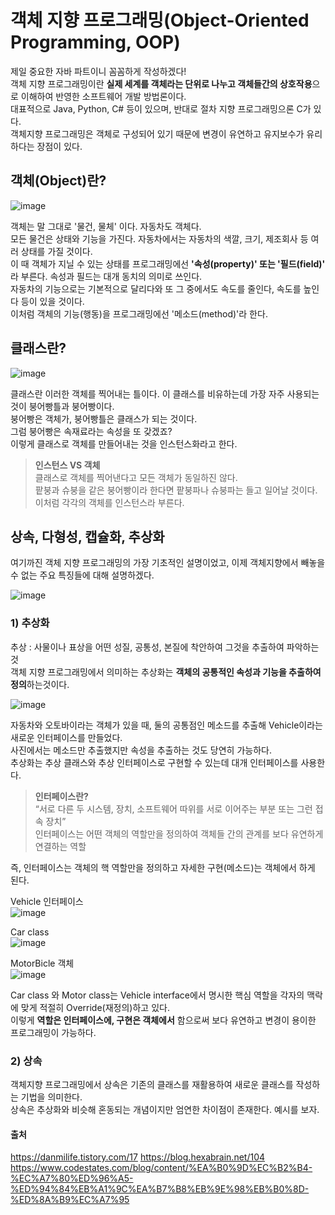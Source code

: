# 객체 지향 프로그래밍(Object-Oriented Programming, OOP)

제일 중요한 자바 파트이니 꼼꼼하게 작성하겠다! <br>
객체 지향 프로그래밍이란 **실제 세계를 객체라는 단위로 나누고 객체들간의 상호작용**으로 이해하여 반영한 소프트웨어 개발 방법론이다. <br>
대표적으로 Java, Python, C# 등이 있으며, 반대로 절차 지향 프로그래밍으론 C가 있다. <br>
객체지향 프로그래밍은 객체로 구성되어 있기 때문에 변경이 유연하고 유지보수가 유리하다는 장점이 있다. <br>


## 객체(Object)란? 

![image](https://github.com/dlrkdus/CS_STUDY/assets/99721126/3696ca38-ce7d-4761-a931-6bdb0c95e154)

객체는 말 그대로 '물건, 물체' 이다. 자동차도 객체다. <br>
모든 물건은 상태와 기능을 가진다. 자동차에서는 자동차의 색깔, 크기, 제조회사 등 여러 상태를 가질 것이다. <br>
이 때 객체가 지닐 수 있는 상태를 프로그래밍에선 **'속성(property)' 또는 '필드(field)'** 라 부른다. 속성과 필드는 대개 동치의 의미로 쓰인다. <br>
자동차의 기능으로는 기본적으로 달리다와 또 그 중에서도 속도를 줄인다, 속도를 높인다 등이 있을 것이다. <br>
이처럼 객체의 기능(행동)을 프로그래밍에선 '메소드(method)'라 한다. <br>


## 클래스란? 

![image](https://github.com/dlrkdus/CS_STUDY/assets/99721126/fbaefa0f-abb3-49b4-8708-f0efe5d4fcd0)

클래스란 이러한 객체를 찍어내는 틀이다. 이 클래스를 비유하는데 가장 자주 사용되는 것이 붕어빵틀과 붕어빵이다. <br>
붕어빵은 객체가, 붕어빵틀은 클래스가 되는 것이다. <br> 그럼 붕어빵은 속재료라는 속성을 또 갖겠죠? <br>
이렇게 클래스로 객체를 만들어내는 것을 인스턴스화라고 한다. <br>

> **인스턴스 VS 객체** <br>
> 클래스로 객체를 찍어낸다고 모든 객체가 동일하진 않다. <br>
> 팥붕과 슈붕을 같은 붕어빵이라 한다면 팥붕파나 슈붕파는 들고 일어날 것이다. <br>
> 이처럼 각각의 객체를 인스턴스라 부른다. <br>

## 상속, 다형성, 캡슐화, 추상화 

여기까진 객체 지향 프로그래밍의 가장 기초적인 설명이었고, 이제 객체지향에서 빼놓을 수 없는 주요 특징들에 대해 설명하겠다. <br>

![image](https://github.com/dlrkdus/CS_STUDY/assets/99721126/ab3a19fc-5bab-489f-9ace-3b2f1f6c63b0)

### 1) 추상화 

추상 : 사물이나 표상을 어떤 성질, 공통성, 본질에 착안하여 그것을 추출하여 파악하는 것 <br>
객체 지향 프로그래밍에서 의미하는 추상화는 **객체의 공통적인 속성과 기능을 추출하여 정의**하는것이다. <br>

![image](https://github.com/dlrkdus/CS_STUDY/assets/99721126/a3e72411-7726-4964-b5e8-d86cc6383ee7)

자동차와 오토바이라는 객체가 있을 때, 둘의 공통점인 메소드를 추출해 Vehicle이라는 새로운 인터페이스를 만들었다. <br>
사진에서는 메소드만 추출했지만 속성을 추출하는 것도 당연히 가능하다. <br>
추상화는 추상 클래스와 추상 인터페이스로 구현할 수 있는데 대개 인터페이스를 사용한다. <br>

> **인터페이스란?** <br>
> “서로 다른 두 시스템, 장치, 소프트웨어 따위를 서로 이어주는 부분 또는 그런 접속 장치” <br>
> 인터페이스는 어떤 객체의 역할만을 정의하여 객체들 간의 관계를 보다 유연하게 연결하는 역할 <br>

즉, 인터페이스는 객체의 핵 역할만을 정의하고 자세한 구현(메소드)는 객체에서 하게 된다. <br>

Vehicle 인터페이스 <br>
![image](https://github.com/dlrkdus/CS_STUDY/assets/99721126/46863797-18a8-4218-950f-efe4a10fbe00)

Car class <br>
![image](https://github.com/dlrkdus/CS_STUDY/assets/99721126/30c3d459-ae5d-4284-9f2a-c30053f65ee4)


MotorBicle 객체 <br>
![image](https://github.com/dlrkdus/CS_STUDY/assets/99721126/858d069f-7958-43e3-b0e2-65b1cb7481c1)

Car class 와 Motor class는 Vehicle interface에서 명시한 핵심 역할을 각자의 맥락에 맞게 적절히 Override(재정의)하고 있다. <br>
이렇게 **역할은 인터페이스에, 구현은 객체에서** 함으로써 보다 유연하고 변경이 용이한 프로그래밍이 가능하다. <br>

### 2) 상속 

객체지향 프로그래밍에서 상속은 기존의 클래스를 재활용하여 새로운 클래스를 작성하는 기법을 의미한다. <br>
상속은 추상화와 비슷해 혼동되는 개념이지만 엄연한 차이점이 존재한다. 예시를 보자. <br>







#### 출처
https://danmilife.tistory.com/17
https://blog.hexabrain.net/104
https://www.codestates.com/blog/content/%EA%B0%9D%EC%B2%B4-%EC%A7%80%ED%96%A5-%ED%94%84%EB%A1%9C%EA%B7%B8%EB%9E%98%EB%B0%8D-%ED%8A%B9%EC%A7%95
